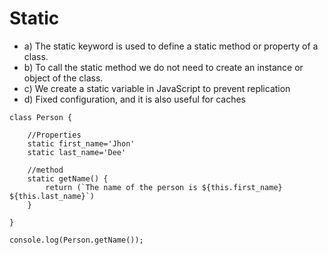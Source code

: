 # Static
- a) The static keyword is used to define a static method or property of a class.
- b) To call the static method we do not need to create an instance or object of the class.
- c) We create a static variable in JavaScript to prevent replication
- d) Fixed configuration, and it is also useful for caches
```
class Person {

    //Properties
    static first_name='Jhon'
    static last_name='Dee'

    //method
    static getName() {
        return (`The name of the person is ${this.first_name} ${this.last_name}`)
    }

}

console.log(Person.getName());
```
